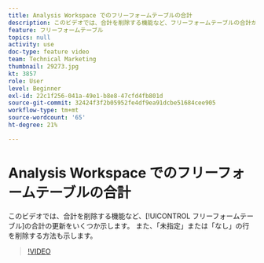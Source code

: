 ```yaml
---
title: Analysis Workspace でのフリーフォームテーブルの合計
description: このビデオでは、合計を削除する機能など、フリーフォームテーブルの合計が更新されています。
feature: フリーフォームテーブル
topics: null
activity: use
doc-type: feature video
team: Technical Marketing
thumbnail: 29273.jpg
kt: 3857
role: User
level: Beginner
exl-id: 22c1f256-041a-49e1-b8e8-47cfd4fb801d
source-git-commit: 32424f3f2b05952fe4df9ea91dcbe51684cee905
workflow-type: tm+mt
source-wordcount: '65'
ht-degree: 21%

---
```


# Analysis Workspace でのフリーフォームテーブルの合計

このビデオでは、合計を削除する機能など、[!UICONTROL フリーフォームテーブル]の合計の更新をいくつか示します。 また、「未指定」または「なし」の行を削除する方法も示します。

>[!VIDEO](https://video.tv.adobe.com/v/29273/?quality=12)
